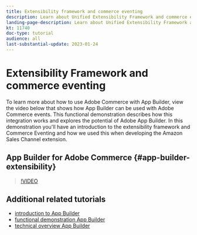 ```yaml
---
title: Extensibility framework and commerce eventing
description: Learn about Unified Extensibility Framework and commerce evening
landing-page-description: Learn about Unified Extensibility Framework and commerce evening
kt: 11740
doc-type: tutorial
audience: all
last-substantial-update: 2023-01-24
---
```


# Extensibility Framework and commerce eventing

To learn more about how to use Adobe Commerce with App Builder, view the video below that shows how App Builder can be used with Adobe Commerce events. This functional demonstration describes how this integration works and explores the potential of Adobe App Builder. In this demonstration you'll have an introduction to the extensibility framework and Commerce Eventing and how we used this when developing the Amazon Sales Channel extension. 

## App Builder for Adobe Commerce {#app-builder-extensibility}

>[!VIDEO](https://video.tv.adobe.com/v/3413328)

## Additional related tutorials

- [introduction to App Builder](../app-builder/introduction-to-app-builder.md)
- [functional demonstration App Builder](../app-builder/app-builder-functional-demonstration.md)
- [technical overview App Builder](../app-builder/app-builder-technical-overview.md)
